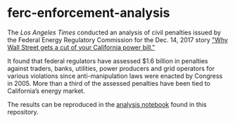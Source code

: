 # ferc-enforcement-analysis

The _Los Angeles Times_ conducted an analysis of civil penalties issued by the Federal Energy Regulatory Commission for the Dec. 14, 2017 story ["Why Wall Street gets a cut of your California power bill."](http://www.latimes.com/projects/la-fi-electricity-capacity-investments/)

It found that federal regulators have assessed $1.6 billion in penalties against traders, banks, utilities, power producers and grid operators for various violations since anti-manipulation laws were enacted by Congress in 2005. More than a third of the assessed penalties have been tied to California’s energy market.

The results can be reproduced in the [analysis notebook](https://github.com/datadesk/ferc-enforcement-analysis/blob/master/02_analyze.ipynb) found in this repository.
